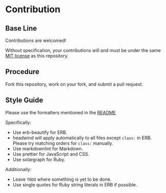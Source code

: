 # Contribution

## Base Line

Contributions are welcomed!

Without specification,
your contributions will and must be under the same
[MIT license](./LICENSE) as this repository.

## Procedure

Fork this repository,
work on your fork,
and submit a pull request.

## Style Guide

Please use the formatters mentioned in the [README](./README.md)

Specifically:

- Use erb-beautify for ERB.
- headwind will apply automatically to all files
    except `class:` in ERB.
    Please try matching orders for `class:` manually.
- Use markdownlint for Markdown.
- Use prettier for JavaScript and CSS.
- Use solargraph for Ruby.

Additionally:

- Leave `TODO` where something is yet to be done.
- Use single quotes for Ruby string literals in ERB if possible.
